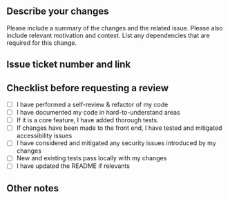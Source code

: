 ## Describe your changes

Please include a summary of the changes and the related issue. Please also include relevant motivation and context. List any dependencies that are required for this change.

## Issue ticket number and link

## Checklist before requesting a review
- [ ] I have performed a self-review & refactor of my code
- [ ] I have documented my code in hard-to-understand areas
- [ ] If it is a core feature, I have added thorough tests.
- [ ] If changes have been made to the front end, I have tested and mitigated accessibility issues
- [ ] I have considered and mitigated any security issues introduced by my changes
- [ ] New and existing tests pass locally with my changes
- [ ] I have updated the README if relevants

## Other notes
